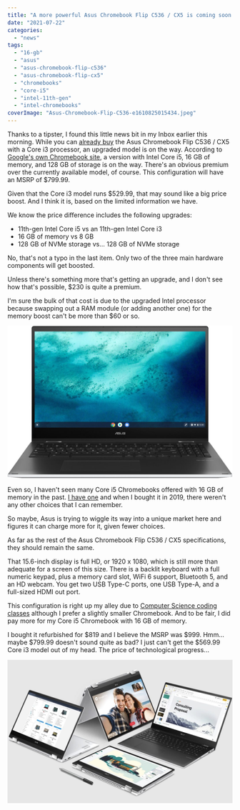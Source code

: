```yaml
---
title: "A more powerful Asus Chromebook Flip C536 / CX5 is coming soon for $799.99. Too pricey?"
date: "2021-07-22"
categories: 
  - "news"
tags: 
  - "16-gb"
  - "asus"
  - "asus-chromebook-flip-c536"
  - "asus-chromebook-flip-cx5"
  - "chromebooks"
  - "core-i5"
  - "intel-11th-gen"
  - "intel-chromebooks"
coverImage: "Asus-Chromebook-Flip-C536-e1610825015434.jpeg"
---
```


Thanks to a tipster, I found this little news bit in my Inbox earlier this morning. While you can [already buy](https://www.aboutchromebooks.com/news/you-can-now-buy-the-asus-chromebook-flip-c536-cx5/) the Asus Chromebook Flip C536 / CX5 with a Core i3 processor, an upgraded model is on the way. According to [Google's own Chromebook site](https://www.google.com/chromebook/device/asus-chromebook-flip-cx5-16gb-128gb/), a version with Intel Core i5, 16 GB of memory, and 128 GB of storage is on the way. There's an obvious premium over the currently available model, of course. This configuration will have an MSRP of $799.99.

Given that the Core i3 model runs $529.99, that may sound like a big price boost. And I think it is, based on the limited information we have.

We know the price difference includes the following upgrades:

- 11th-gen Intel Core i5 vs an 11th-gen Intel Core i3
- 16 GB of memory vs 8 GB
- 128 GB of NVMe storage vs... 128 GB of NVMe storage

No, that's not a typo in the last item. Only two of the three main hardware components will get boosted.

Unless there's something more that's getting an upgrade, and I don't see how that's possible, $230 is quite a premium.

I'm sure the bulk of that cost is due to the upgraded Intel processor because swapping out a RAM module (or adding another one) for the memory boost can't be more than $60 or so.

![Asus Chromebook Flip C536 CX5 front](images/Asus-Chromebook-Flip-C536-front-1024x693.jpg)

Even so, I haven't seen many Core i5 Chromebooks offered with 16 GB of memory in the past. [I have one](https://www.aboutchromebooks.com/news/acer-chromebook-spin-13-with-16-gb-ram-should-you-buy-one/) and when I bought it in 2019, there weren't any other choices that I can remember.

So maybe, Asus is trying to wiggle its way into a unique market here and figures it can charge more for it, given fewer choices.

As far as the rest of the Asus Chromebook Flip C536 / CX5 specifications, they should remain the same.

That 15.6-inch display is full HD, or 1920 x 1080, which is still more than adequate for a screen of this size. There is a backlit keyboard with a full numeric keypad, plus a memory card slot, WiFi 6 support, Bluetooth 5, and an HD webcam. You get two USB Type-C ports, one USB Type-A, and a full-sized HDMI out port.

This configuration is right up my alley due to [Computer Science coding classes](https://www.aboutchromebooks.com/news/linux-on-chromebooks-just-might-get-me-through-a-masters-in-computer-science/) although I prefer a slightly smaller Chromebook. And to be fair, I did pay more for my Core i5 Chromebook with 16 GB of memory.

I bought it refurbished for $819 and I believe the MSRP was $999. Hmm... maybe $799.99 doesn't sound quite as bad? I just can't get the $569.99 Core i3 model out of my head. The price of technological progress...

![Asus Chromebook Flip C536 CX5 featured](images/Asus-Chromebook-Flip-C536-CX5-featured-1024x653.jpg)
